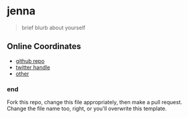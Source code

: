 # jenna

> brief blurb about yourself

## Online Coordinates

+ [github repo](https://github.com/jennaherdman)
+ [twitter handle](https://twitter.com/jenna_herdman)
+ [other](http://self.evident.right)


### end

Fork this repo, change this file appropriately, then make a pull request. Change the file name too, right, or you'll overwrite this template.
